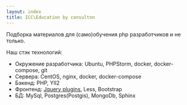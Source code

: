 ```yaml
---
layout: index
title: ICC\Education by consultnn
---
```


Подборка материалов для (само)обучения php разработчиков и не только.

Наш стэк технологий:

* Окружение разработчика: Ubuntu, PHPStorm, docker, docker-compose, git
* Сервера: CentOS, nginx, docker, docker-compose
* Бэкенд: PHP, YII2
* Фронтенд: [Jquery plugins](https://github.com/jquery-boilerplate/jquery-boilerplate), Less, Bootstrap
* БД: MySql, Postgres(Postgis), MongoDb, Sphinx